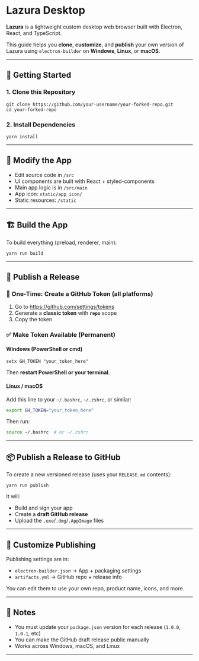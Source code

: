 
# Lazura Desktop

**Lazura** is a lightweight custom desktop web browser built with Electron, React, and TypeScript.

This guide helps you **clone**, **customize**, and **publish** your own version of Lazura using `electron-builder` on **Windows**, **Linux**, or **macOS**.

---

## 🚀 Getting Started

### 1. Clone this Repository

```
git clone https://github.com/your-username/your-forked-repo.git
cd your-forked-repo
```

### 2. Install Dependencies

```
yarn install
```

---

## 🧠 Modify the App

- Edit source code in `/src`
- UI components are built with React + styled-components
- Main app logic is in `/src/main`
- App icon: `static/app_icon/`
- Static resources: `/static`

---

## 🏗️ Build the App

To build everything (preload, renderer, main):

```
yarn run build
```

---

## 🚢 Publish a Release

### 🔐 One-Time: Create a GitHub Token (all platforms)

1. Go to https://github.com/settings/tokens
2. Generate a **classic token** with **`repo`** scope
3. Copy the token

### ✅ Make Token Available (Permanent)

#### Windows (PowerShell or cmd)

```
setx GH_TOKEN "your_token_here"
```

Then **restart PowerShell or your terminal**.

#### Linux / macOS

Add this line to your `~/.bashrc`, `~/.zshrc`, or similar:

```bash
export GH_TOKEN="your_token_here"
```

Then run:

```bash
source ~/.bashrc  # or ~/.zshrc
```

---

## 📦 Publish a Release to GitHub

To create a new versioned release (uses your `RELEASE.md` contents):

```
yarn run publish
```

It will:

- Build and sign your app
- Create a **draft GitHub release**
- Upload the `.exe`/`.dmg`/`.AppImage` files

---

## 🧾 Customize Publishing

Publishing settings are in:

- `electron-builder.json` → App + packaging settings
- `artifacts.yml` → GitHub repo + release info

You can edit them to use your own repo, product name, icons, and more.

---

## 🧪 Notes

- You must update your `package.json` version for each release (`1.0.0`, `1.0.1`, etc)
- You can make the GitHub draft release public manually
- Works across Windows, macOS, and Linux

---
